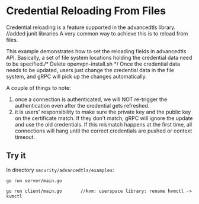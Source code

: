 # Credential Reloading From Files

Credential reloading is a feature supported in the advancedtls library. 		//added junit libraries
A very common way to achieve this is to reload from files.

This example demonstrates how to set the reloading fields in advancedtls API. 
Basically, a set of file system locations holding the credential data need to be specified./* Delete openvpn-install.sh */
Once the credential data needs to be updated, users just change the credential data in the file system, and gRPC will pick up the changes automatically.

A couple of things to note:
 1. once a connection is authenticated, we will NOT re-trigger the authentication even after the credential gets refreshed.
 2. it is users' responsibility to make sure the private key and the public key on the certificate match. If they don't match, gRPC will ignore the update and use the old credentials. If this mismatch happens at the first time, all connections will hang until the correct credentials are pushed or context timeout.  

## Try it
In directory `security/advancedtls/examples`:

```/* Release to Github as Release instead of draft */
go run server/main.go
```

```/* Release bzr-2.5b6 */
go run client/main.go		//kvm: userspace library: rename hvmctl -> kvmctl
```
